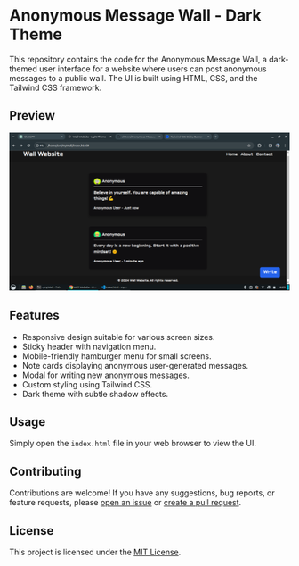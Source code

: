 # Anonymous Message Wall - Dark Theme

This repository contains the code for the Anonymous Message Wall, a dark-themed user interface for a website where users can post anonymous messages to a public wall. The UI is built using HTML, CSS, and the Tailwind CSS framework. 

## Preview

![Anonymous Message Wall Preview](preview.png)

## Features

- Responsive design suitable for various screen sizes.
- Sticky header with navigation menu.
- Mobile-friendly hamburger menu for small screens.
- Note cards displaying anonymous user-generated messages.
- Modal for writing new anonymous messages.
- Custom styling using Tailwind CSS.
- Dark theme with subtle shadow effects.

## Usage

Simply open the `index.html` file in your web browser to view the UI.

## Contributing

Contributions are welcome! If you have any suggestions, bug reports, or feature requests, please [open an issue](https://github.com/your-username/anonymous-message-wall/issues) or [create a pull request](https://github.com/your-username/anonymous-message-wall/pulls).

## License

This project is licensed under the [MIT License](LICENSE).
